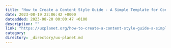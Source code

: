 ```yaml
---
title: "How to Create a Content Style Guide - A Simple Template for Consistency"
date: 2023-08-19 22:06:42 +0000
dateadded: 2023-08-20 00:00:47 +0100
description: ""
link: "https://uxplanet.org/how-to-create-a-content-style-guide-a-simple-template-for-consistency-9911c5d50398?source=rss----819cc2aaeee0---4"
category:
directory: _directory/ux-planet.md
---
```

